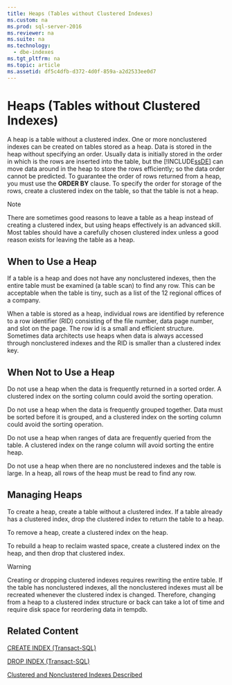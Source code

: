 ```yaml
---
title: Heaps (Tables without Clustered Indexes)
ms.custom: na
ms.prod: sql-server-2016
ms.reviewer: na
ms.suite: na
ms.technology: 
  - dbe-indexes
ms.tgt_pltfrm: na
ms.topic: article
ms.assetid: df5c4dfb-d372-4d0f-859a-a2d2533ee0d7
---
```

# Heaps (Tables without Clustered Indexes)
  A heap is a table without a clustered index. One or more nonclustered indexes can be created on tables stored as a heap. Data is stored in the heap without specifying an order. Usually data is initially stored in the order in which is the rows are inserted into the table, but the [!INCLUDE[ssDE](../../Token\Other/ssDE_md.md)] can move data around in the heap to store the rows efficiently; so the data order cannot be predicted. To guarantee the order of rows returned from a heap, you must use the **ORDER BY** clause. To specify the order for storage of the rows, create a clustered index on the table, so that the table is not a heap.  
  
> [!NOTE]  
>  There are sometimes good reasons to leave a table as a heap instead of creating a clustered index, but using heaps effectively is an advanced skill. Most tables should have a carefully chosen clustered index unless a good reason exists for leaving the table as a heap.  
  
## When to Use a Heap  
 If a table is a heap and does not have any nonclustered indexes, then the entire table must be examined \(a table scan\) to find any row. This can be acceptable when the table is tiny, such as a list of the 12 regional offices of a company.  
  
 When a table is stored as a heap, individual rows are identified by reference to a row identifier \(RID\) consisting of the file number, data page number, and slot on the page. The row id is a small and efficient structure. Sometimes data architects use heaps when data is always accessed through nonclustered indexes and the RID is smaller than a clustered index key.  
  
## When Not to Use a Heap  
 Do not use a heap when the data is frequently returned in a sorted order. A clustered index on the sorting column could avoid the sorting operation.  
  
 Do not use a heap when the data is frequently grouped together. Data must be sorted before it is grouped, and a clustered index on the sorting column could avoid the sorting operation.  
  
 Do not use a heap when ranges of data are frequently queried from the table.  A clustered index on the range column will avoid sorting the entire heap.  
  
 Do not use a heap when there are no nonclustered indexes and the table is large. In a heap, all rows of the heap must be read to find any row.  
  
## Managing Heaps  
 To create a heap, create a table without a clustered index. If a table already has a clustered index, drop the clustered index to return the table to a heap.  
  
 To remove a heap, create a clustered index on the heap.  
  
 To rebuild a heap to reclaim wasted space, create a clustered index on the heap, and then drop that clustered index.  
  
> [!WARNING]  
>  Creating or dropping clustered indexes requires rewriting the entire table. If the table has nonclustered indexes, all the nonclustered indexes must all be recreated whenever the clustered index is changed. Therefore, changing from a heap to a clustered index structure or back can take a lot of time and require disk space for reordering data in tempdb.  
  
## Related Content  
 [CREATE INDEX &#40;Transact-SQL&#41;](../Topic/CREATE%20INDEX%20\(Transact-SQL\).md)  
  
 [DROP INDEX &#40;Transact-SQL&#41;](../Topic/DROP%20INDEX%20\(Transact-SQL\).md)  
  
 [Clustered and Nonclustered Indexes Described](../../Topics\TopicNameNotContainA/Clustered-and-Nonclustered-Indexes-Described.md)  
  
  